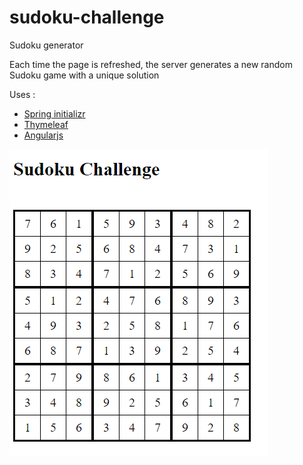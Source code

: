 # sudoku-challenge
Sudoku generator

Each time the page is refreshed, the server generates a new random Sudoku game with a unique solution

Uses :
* [Spring initializr](http://start.spring.io/)
* [Thymeleaf](http://www.thymeleaf.org/)
* [Angularjs](https://angularjs.org/)


![alt tag](https://github.com/AlexPavy/sudoku-challenge/blob/master/doc/screen.PNG)
